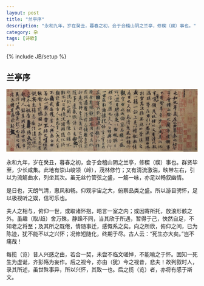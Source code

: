 ```yaml
---
layout: post
title: "兰亭序"
description: "永和九年，岁在癸丑，暮春之初，会于会稽山阴之兰亭，修稧（禊）事也。"
category: 杂
tags: [诗歌]
---
```

{% include JB/setup %}

## 兰亭序  

![兰亭序](/assets/images/1024px-LantingXu.jpg "兰亭序")  

永和九年，岁在癸丑，暮春之初，会于会稽山阴之兰亭，修稧（禊）事也。群贤毕至，少长咸集。此地有崇山峻领（岭），茂林修竹；又有清流激湍，映带左右，引以为流觞曲水，列坐其次。虽无丝竹管弦之盛，一觞一咏，亦足以畅叙幽情。

是日也，天朗气清，惠风和畅。仰观宇宙之大，俯察品类之盛。所以游目骋怀，足以极视听之娱，信可乐也。

夫人之相与，俯仰一世，或取诸怀抱，晤言一室之内；或因寄所托，放浪形骸之外。虽趣（取/趋）舍万殊，静躁不同，当其欣于所遇，暂得于己，怏然自足，不知老之将至；及其所之既倦，情随事迁，感慨系之矣。向之所欣，俯仰之间，已为陈迹，犹不能不以之兴怀；况修短随化，终期于尽。古人云：“死生亦大矣。”岂不痛哉！

每揽（览）昔人兴感之由，若合一契，未尝不临文嗟悼，不能喻之于怀。固知一死生为虚诞，齐彭殇为妄作。后之视今，亦由（犹）今之视昔，悲夫！故列叙时人，录其所述，虽世殊事异，所以兴怀，其致一也。后之揽（览）者，亦将有感于斯文。